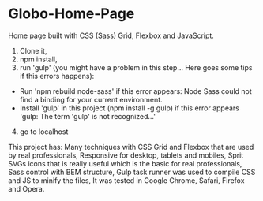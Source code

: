 # Globo-Home-Page

Home page built with CSS (Sass) Grid, Flexbox and JavaScript.

1. Clone it,
2. npm install,
3. run 'gulp' (you might have a problem in this step... Here goes some tips if this errors happens):

- Run 'npm rebuild node-sass' if this error appears: Node Sass could not find a binding for your current environment.
- Install 'gulp' in this project (npm install -g gulp) if this error appears 'gulp: The term 'gulp' is not recognized...'

4. go to localhost

This project has:
Many techniques with CSS Grid and Flexbox that are used by real professionals,
Responsive for desktop, tablets and mobiles,
Sprit SVGs icons that is really useful which is the basic for real professionals,
Sass control with BEM structure,
Gulp task runner was used to compile CSS and JS to minify the files,
It was tested in Google Chrome, Safari, Firefox and Opera.
